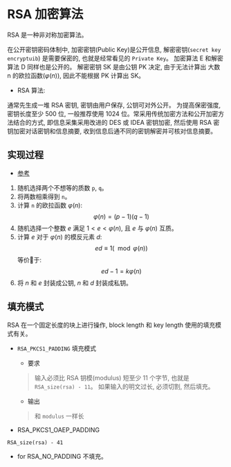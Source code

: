 # RSA 加密算法

RSA 是一种非对称加密算法。

在公开密钥密码体制中, 加密密钥(Public Key)是公开信息, 解密密钥(`secret key encryptuib`) 是需要保密的, 也就是经常看见的 `Private Key`。 加密算法 E 和解密算法 D 同样也是公开的。 解密密钥 SK 是由公钥 PK 决定, 由于无法计算出 大数 n 的欧拉函数($\varphi(n)$), 因此不能根据 PK 计算出 SK。

- RSA  算法:

通常先生成一堆 RSA 密钥, 密钥由用户保存, 公钥可对外公开。 为提高保密强度, 密钥长度至少 500 位, 一般推荐使用 1024 位。常采用传统加密方法和公开加密方法结合的方式, 即信息采集采用改进的 DES 或 IDEA 密钥加密, 然后使用 RSA 密钥加密对话密钥和信息摘要, 收到信息后通不同的密钥解密并可核对信息摘要。

## 实现过程

- [参考](http://www.ruanyifeng.com/blog/2013/07/rsa_algorithm_part_two.html)

1. 随机选择两个不想等的质数 `p`, `q`。
2. 将两数相乘得到 `n`。
3. 计算 `n` 的欧拉函数 $\varphi(n)$:
$$\varphi(n)=(p-1)(q-1)$$
4. 随机选择一个整数 $e$ 满足 $1<e<\varphi(n)$, 且 $e$ 与 $\varphi(n)$ 互质。
5. 计算 $e$ 对于 $\varphi(n)$ 的模反元素 $d$:
$$ed\equiv1(\mod\varphi(n))$$
等价于:
$$ed-1=k\varphi(n)$$
6. 将 $n$ 和 $e$ 封装成公钥, $n$ 和 $d$ 封装成私钥。

## 填充模式

RSA 在一个固定长度的块上进行操作, block length 和 key length 使用的填充模式有关。

- `RSA_PKCS1_PADDING` 填充模式

    - 要求
    > 输入必须比 RSA 钥模(modulus) 短至少 11 个字节, 也就是 `RSA_size(rsa) - 11`。 如果输入的明文过长, 必须切割, 然后填充。
    - 输出
    > 和 `modulus` 一样长

- RSA_PKCS1_OAEP_PADDING

`RSA_size(rsa) - 41`

- for RSA_NO_PADDING 不填充。
